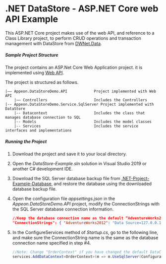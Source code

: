 ﻿# .NET DataStore - ASP.NET Core web API Example

This ASP.NET Core project makes use of the web API, and reference to a Class Library project, to perform CRUD operations and transaction management with DataStore from [DWNet.Data](https://www.nuget.org/packages/DWNet.Data/). 

##### Sample Project Structure

The project contains an ASP.Net Core Web Application project. it is implemented using [Web API](https://docs.microsoft.com/aspnet/core/web-api/?view=aspnetcore-3.1). 

The project is structured as follows.

```
|—— Appeon.DataStoreDemo.API			Project implemented with Web API
	|—— Controllers						Includes the Controllers
|-- Appeon.DataStoreDemo.Service.SqlServer Project implemented with DataStore
    |-- Datacontext         			Includes the class that manages database connection to SQL 
    |-- Models							Includes the model classes
    |-- Services						Includes the service interfaces and implementations
```
##### Running the Project

1. Download the project and save it to your local directory. 

2. Open the *DataStore-Example.sln* solution in Visual Studio 2019 or another C# development IDE.

3. Download the SQL Server database backup file from [.NET-Project-Example-Database](https://github.com/Appeon/.NET-Project-Example-Database), and restore the database using the downloaded database backup file.

4. Open the configuration file *appsettings.json* in the *Appeon.DataStoreDemo.API* project, modify the ConnectionStrings with the SQL Server database connection information. 

   ```json
   //Keep the database connection name as the default “AdventureWorks2012” or change it to a name you prefer to use, and change the Data Source, User ID, Password and Initial Catalog according to the actual settings
   "ConnectionStrings": { "AdventureWorks2012": "Data Source=127.0.0.1; Initial Catalog=AdventureWorks2012; Integrated Security=False; User ID=sa; Password=123456; Pooling=True; Min Pool Size=0; Max Pool Size=100; ApplicationIntent=ReadWrite" } 
   ```

5. In the ConfigureServices method of *Startup.cs*, go to the following line, and make sure the ConnectionString name is the same as the database connection name specified in step #4.

   ```C#
   //Note: Change "OrderContext" if you have changed the default DataContext file name; change the "AdventureWorks" if you have changed the database connection name in appsettings.json 
   services.AddDataContext<OrderContext>(m => m.UseSqlServer(Configuration["ConnectionStrings:AdventureWorks2012"])); 
   ```

